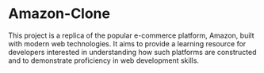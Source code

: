 # Amazon-Clone
This project is a replica of the popular e-commerce platform, Amazon, built with modern web technologies. It aims to provide a learning resource for developers interested in understanding how such platforms are constructed and to demonstrate proficiency in web development skills.

